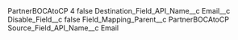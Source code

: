 <?xml version="1.0" encoding="UTF-8"?>
<CustomMetadata xmlns="http://soap.sforce.com/2006/04/metadata" xmlns:xsi="http://www.w3.org/2001/XMLSchema-instance" xmlns:xsd="http://www.w3.org/2001/XMLSchema">
    <label>PartnerBOCAtoCP 4</label>
    <protected>false</protected>
    <values>
        <field>Destination_Field_API_Name__c</field>
        <value xsi:type="xsd:string">Email__c</value>
    </values>
    <values>
        <field>Disable_Field__c</field>
        <value xsi:type="xsd:boolean">false</value>
    </values>
    <values>
        <field>Field_Mapping_Parent__c</field>
        <value xsi:type="xsd:string">PartnerBOCAtoCP</value>
    </values>
    <values>
        <field>Source_Field_API_Name__c</field>
        <value xsi:type="xsd:string">Email</value>
    </values>
</CustomMetadata>
